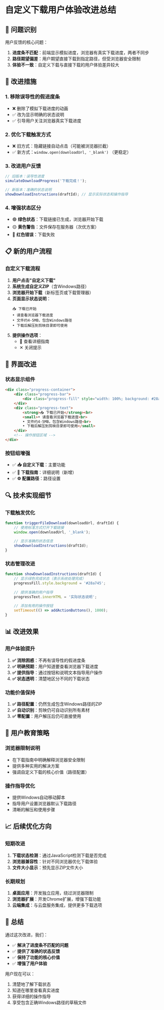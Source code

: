 # 自定义下载用户体验改进总结

## 🎯 问题识别

用户反馈的核心问题：
1. **进度条不匹配**：前端显示模拟进度，浏览器有真实下载进度，两者不同步
2. **路径期望偏差**：用户期望直接下载到指定路径，但受浏览器安全限制
3. **体验不一致**：自定义下载与直接下载的用户体验差异较大

## 🔧 改进措施

### 1. **移除误导性的假进度条**
- ❌ 删除了模拟下载进度的动画
- ✅ 改为显示明确的状态说明
- ✅ 引导用户关注浏览器真实下载进度

### 2. **优化下载触发方式**
- ❌ 旧方式：隐藏链接自动点击（可能被浏览器拦截）
- ✅ 新方式：`window.open(downloadUrl, '_blank')` （更稳定）

### 3. **改进用户反馈**
```javascript
// 旧版本：误导性进度
simulateDownloadProgress('下载完成！');

// 新版本：准确的状态说明
showDownloadInstructions(draftId); // 显示实际状态和操作指导
```

### 4. **增强状态区分**
- 🟢 **绿色状态**：下载链接已生成，浏览器开始下载
- 🟡 **黄色警告**：文件保存在服务器（次优方案）
- 🔴 **红色错误**：下载失败

## 📋 新的用户流程

### 自定义下载流程
1. **用户点击"自定义下载"**
2. **系统生成自定义ZIP**（含Windows路径）
3. **浏览器开始下载**（新标签页或下载管理器）
4. **页面显示状态说明**：
   ```
   📥 下载已开始
   • 请查看浏览器下载进度
   • 文件约4-5MB，包含Windows路径
   • 下载后解压到剪映目录即可使用
   ```
5. **提供操作选项**：
   - 📖 查看详细指南
   - ✕ 关闭提示

## 🎨 界面改进

### 状态显示组件
```html
<div class="progress-container">
    <div class="progress-bar">
        <div class="progress-fill" style="width: 100%; background: #28a745;"></div>
    </div>
    <div class="progress-text">
        <strong>📥 下载已开始</strong><br>
        <small>• 请查看浏览器下载进度<br>
        • 文件约4-5MB，包含Windows路径<br>
        • 下载后解压到剪映目录即可使用</small>
    </div>
    <!-- 操作按钮区域 -->
</div>
```

### 按钮组增强
- ✅ **📥 自定义下载**：主要功能
- ✅ **📖 下载指南**：详细说明（新增）
- ✅ **⚙️ 配置路径**：路径设置

## 🔍 技术实现细节

### 下载触发优化
```javascript
function triggerFileDownload(downloadUrl, draftId) {
    // 使用标准方式打开下载链接
    window.open(downloadUrl, '_blank');
    
    // 显示准确的状态信息
    showDownloadInstructions(draftId);
}
```

### 状态管理改进
```javascript
function showDownloadInstructions(draftId) {
    // 显示绿色完成状态（表示系统处理完成）
    progressFill.style.background = '#28a745';
    
    // 提供准确的用户指导
    progressText.innerHTML = '实际状态说明';
    
    // 添加有用的操作按钮
    setTimeout(() => addActionButtons(), 1000);
}
```

## 📊 改进效果

### 用户体验提升
1. **✅ 消除困惑**：不再有误导性的假进度条
2. **✅ 明确预期**：用户知道要查看浏览器下载进度
3. **✅ 提供指导**：通过按钮和说明文本指导用户操作
4. **✅ 状态透明**：清楚地区分不同的下载状态

### 功能价值保持
1. **✅ 路径配置**：仍然生成包含Windows路径的ZIP
2. **✅ 自动识别**：剪映仍可自动识别所有素材
3. **✅ 零配置**：用户解压后仍可直接使用

## 🎯 用户教育策略

### 浏览器限制说明
- 在下载指南中明确解释浏览器安全限制
- 提供多种实用的解决方案
- 强调自定义下载的核心价值（路径配置）

### 操作指导优化
- 提供Windows自动移动脚本
- 指导用户设置浏览器默认下载路径
- 清晰的解压和使用步骤

## 📈 后续优化方向

### 短期改进
1. **下载状态检测**：通过JavaScript检测下载是否完成
2. **浏览器兼容性**：针对不同浏览器优化下载体验
3. **文件大小显示**：预先显示ZIP文件大小

### 长期规划
1. **桌面应用**：开发独立应用，绕过浏览器限制
2. **浏览器扩展**：开发Chrome扩展，增强下载功能
3. **云端集成**：与云盘服务集成，提供更多下载选项

## 🎉 总结

通过这次改进，我们：
- ✅ **解决了进度条不匹配的问题**
- ✅ **提供了准确的状态反馈**
- ✅ **保持了功能的核心价值**
- ✅ **增强了用户体验**

用户现在可以：
1. 清楚地了解下载状态
2. 知道在哪里查看真实进度
3. 获得详细的操作指导
4. 享受包含正确Windows路径的草稿文件

